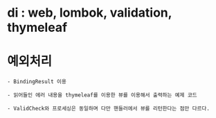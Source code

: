 # di : web, lombok, validation, thymeleaf

# 예외처리

	- BindingResult 이용

	- 읽어들인 에러 내용을 thymeleaf를 이용한 뷰를 이용해서 출력하는 예제 코드

	- ValidCheck와 프로세싱은 동일하며 다만 핸들러에서 뷰를 리턴한다는 점만 다르다.